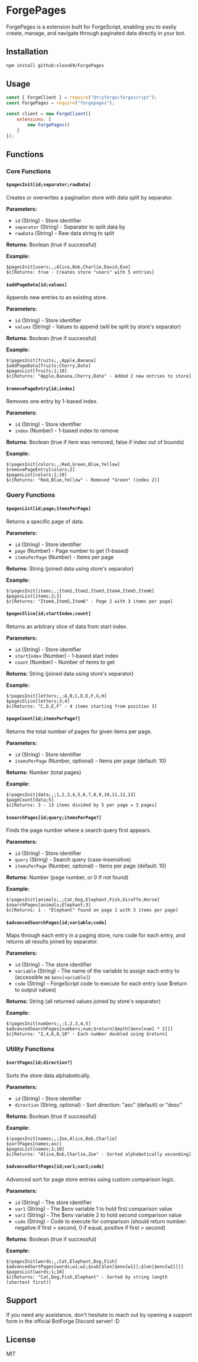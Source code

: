 # ForgePages

ForgePages is a extension built for ForgeScript, enabling you to easily create, manage, and navigate through paginated data directly in your bot.

## Installation

```bash
npm install github:xloxn69/ForgePages
```

## Usage

```javascript
const { ForgeClient } = require("@tryforge/forgescript");
const ForgePages = require("forgepages");

const client = new ForgeClient({
    extensions: [
        new ForgePages()
    ]
});
```

## Functions

### Core Functions

#### `$pagesInit[id;separator;rawData]`
Creates or overwrites a pagination store with data split by separator.

**Parameters:**
- `id` (String) - Store identifier
- `separator` (String) - Separator to split data by
- `rawData` (String) - Raw data string to split

**Returns:** Boolean (true if successful)

**Example:**
```
$pagesInit[users;,;Alice,Bob,Charlie,David,Eve]
$c[Returns: true - Creates store "users" with 5 entries]
```

#### `$addPageData[id;values]`
Appends new entries to an existing store.

**Parameters:**
- `id` (String) - Store identifier
- `values` (String) - Values to append (will be split by store's separator)

**Returns:** Boolean (true if successful)

**Example:**
```
$!pagesInit[fruits;,;Apple,Banana]
$addPageData[fruits;Cherry,Date]
$pagesList[fruits;1;10]
$c[Returns: "Apple,Banana,Cherry,Date" - Added 2 new entries to store]
```

#### `$removePageEntry[id;index]`
Removes one entry by 1-based index.

**Parameters:**
- `id` (String) - Store identifier  
- `index` (Number) - 1-based index to remove

**Returns:** Boolean (true if item was removed, false if index out of bounds)

**Example:**
```
$!pagesInit[colors;,;Red,Green,Blue,Yellow]
$removePageEntry[colors;2]
$pagesList[colors;1;10]
$c[Returns: "Red,Blue,Yellow" - Removed "Green" (index 2)]
```

### Query Functions

#### `$pagesList[id;page;itemsPerPage]`
Returns a specific page of data.

**Parameters:**
- `id` (String) - Store identifier
- `page` (Number) - Page number to get (1-based)
- `itemsPerPage` (Number) - Items per page

**Returns:** String (joined data using store's separator)

**Example:**
```
$!pagesInit[items;,;Item1,Item2,Item3,Item4,Item5,Item6]
$pagesList[items;2;3]
$c[Returns: "Item4,Item5,Item6" - Page 2 with 3 items per page]
```

#### `$pagesSlice[id;startIndex;count]`
Returns an arbitrary slice of data from start index.

**Parameters:**
- `id` (String) - Store identifier
- `startIndex` (Number) - 1-based start index
- `count` (Number) - Number of items to get

**Returns:** String (joined data using store's separator)

**Example:**
```
$!pagesInit[letters;,;A,B,C,D,E,F,G,H]
$pagesSlice[letters;3;4]
$c[Returns: "C,D,E,F" - 4 items starting from position 3]
```

#### `$pageCount[id;itemsPerPage?]`
Returns the total number of pages for given items per page.

**Parameters:**
- `id` (String) - Store identifier
- `itemsPerPage` (Number, optional) - Items per page (default: 10)

**Returns:** Number (total pages)

**Example:**
```
$!pagesInit[data;,;1,2,3,4,5,6,7,8,9,10,11,12,13]
$pageCount[data;5]
$c[Returns: 3 - 13 items divided by 5 per page = 3 pages]
```

#### `$searchPages[id;query;itemsPerPage?]`
Finds the page number where a search query first appears.

**Parameters:**
- `id` (String) - Store identifier
- `query` (String) - Search query (case-insensitive)
- `itemsPerPage` (Number, optional) - Items per page (default: 10)

**Returns:** Number (page number, or 0 if not found)

**Example:**
```
$!pagesInit[animals;,;Cat,Dog,Elephant,Fish,Giraffe,Horse]
$searchPages[animals;Elephant;3]
$c[Returns: 1 - "Elephant" found on page 1 with 3 items per page]
```

#### `$advancedSearchPages[id;variable;code]`
Maps through each entry in a paging store, runs code for each entry, and returns all results joined by separator.

**Parameters:**
- `id` (String) - The store identifier
- `variable` (String) - The name of the variable to assign each entry to (accessible as `$env[variable]`)
- `code` (String) - ForgeScript code to execute for each entry (use $return to output values)

**Returns:** String (all returned values joined by store's separator)

**Example:**
```
$!pagesInit[numbers;,;1,2,3,4,5]
$advancedSearchPages[numbers;num;$return[$math[$env[num] * 2]]]
$c[Returns: "2,4,6,8,10" - Each number doubled using $return]
```

### Utility Functions

#### `$sortPages[id;direction?]`
Sorts the store data alphabetically.

**Parameters:**
- `id` (String) - Store identifier
- `direction` (String, optional) - Sort direction: "asc" (default) or "desc"

**Returns:** Boolean (true if successful)

**Example:**
```
$!pagesInit[names;,;Zoe,Alice,Bob,Charlie]
$sortPages[names;asc]
$pagesList[names;1;10]
$c[Returns: "Alice,Bob,Charlie,Zoe" - Sorted alphabetically ascending]
```

#### `$advancedSortPages[id;var1;var2;code]`
Advanced sort for page store entries using custom comparison logic.

**Parameters:**
- `id` (String) - The store identifier
- `var1` (String) - The $env variable 1 to hold first comparison value
- `var2` (String) - The $env variable 2 to hold second comparison value  
- `code` (String) - Code to execute for comparison (should return number: negative if first < second, 0 if equal, positive if first > second)

**Returns:** Boolean (true if successful)

**Example:**
```
$!pagesInit[words;,;Cat,Elephant,Dog,Fish]
$advancedSortPages[words;w1;w2;$sub[$len[$env[w1]];$len[$env[w2]]]]
$pagesList[words;1;10]
$c[Returns: "Cat,Dog,Fish,Elephant" - Sorted by string length (shortest first)]
```

## Support
If you need any assistance, don't hesitate to reach out by opening a support form in the official BotForge Discord server! :D

## License

MIT